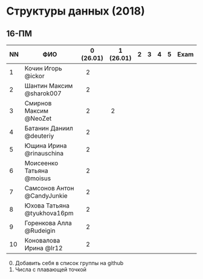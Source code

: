 # Структуры данных (2018)
## 16-ПМ

| NN  | ФИО                         | 0 (26.01)| 1 (26.01) | 2   | 3   | 4   | 5     | Exam  |
| --- | --------------------------- | -------- | --- | --- | --- | --- | --- | ----- |
| 1   | Кочин Игорь @ickor          |    2     |     |     |     |     |     |       |
| 2   | Шантин Максим @sharok007    |    2     |     |     |     |     |     |       |
| 3   | Смирнов Максим @NeoZet      |    2     |  2  |     |     |     |     |       |
| 4   | Батанин Даниил  @deuteriy   |    2     |     |     |     |     |     |       |
| 5   | Ющина Ирина  @rinauschina   |    2     |     |     |     |     |     |       |
| 6   | Моисеенко Татьяна @moisus   |    2     |     |     |     |     |     |       |
| 7   | Самсонов Антон @CandyJunkie |    2     |     |     |     |     |     |       |
| 8   | Юхова Татьяна @tyukhova16pm |    2     |     |     |     |     |     |       |
| 9   | Горенкова Алла  @Rudeigin   |    2     |     |     |     |     |     |       |
| 10  | Коновалова Ирина @Ir12      |    2     |     |     |     |     |     |       |

0. Добавить себя в список группы на github
1. Числа с плавающей точкой
